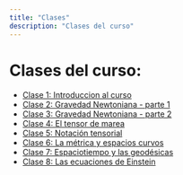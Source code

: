 ```yaml
---
title: "Clases"
description: "Clases del curso"
---
```


# Clases del curso:

- [Clase 1: Introduccion al curso](clase-1.html)
- [Clase 2: Gravedad Newtoniana - parte 1](clase-2.html)
- [Clase 3: Gravedad Newtoniana - parte 2](clase-3.html)
- [Clase 4: El tensor de marea](clase-4.html)
- [Clase 5: Notación tensorial](clase-5.html)
- [Clase 6: La métrica y espacios curvos](clase-6.html)
- [Clase 7: Espaciotiempo y las geodésicas](clase-7.html)
- [Clase 8: Las ecuaciones de Einstein](clase-8.html)
<!-- - [Clase 7: La solución de agujero negro](clase-7.html) -->
<!-- - [Clase 8: Taller: Visualizacion de la solución de agujero negro ](clase-8.html) -->
<!-- - [Clase 9: Ondas gravitacionales](clase-9.html) -->
<!-- - [Clase 10: Taller: simulacion de ondas gravitacionales](clase-10.html) -->
<!-- - [Clase 11: Ejercicios y Tarea](clase-11.html) -->
<!-- - [Clase 12: Foliación del espaciotiempo y formalismo 3+1](clase-12.html) -->
<!-- - [Clase 13: Construcción de datos iniciales](clase-13.html) -->
<!-- - [Clase 14: Métodos numéricos y el Problema de Valor de Frontera](clase-14.html) -->
<!-- - [Clase 15: Taller: Solución numérica de los constraints para condiciones iniciales](clase-15.html) -->
<!-- - [Clase 16: Ecuaciones de Evolución y el método de líneas](clase-16.html) -->
<!-- - [Clase 17: Taller: Solución numérica de las Ecuaciones de Maxwell](clase-17.html) -->
<!-- - [Clase 18: Taller: Cálculo de errores y tests de convergencia](clase-18.html) -->
